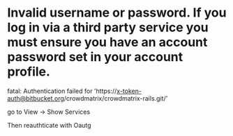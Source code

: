 # Invalid username or password. If you log in via a third party service you must ensure you have an account password set in your account profile.

fatal: Authentication failed for 'https://x-token-auth@bitbucket.org/crowdmatrix/crowdmatrix-rails.git/'

go to View -> Show Services

Then reauthticate with Oautg
